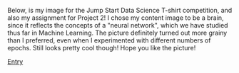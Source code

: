 Below, is my image for the Jump Start Data Science T-shirt competition, and also my assignment for Project 2! I chose my content image to be a brain, since it reflects the concepts of a "neural network", which we have studied thus far in Machine Learning. The picture definitely turned out more grainy than I preferred, even when I experimented with different numbers of epochs. Still looks pretty cool though! Hope you like the picture!

[Entry](https://user-images.githubusercontent.com/60228374/87837652-3b921100-c862-11ea-8409-dc267bc76a19.png)
